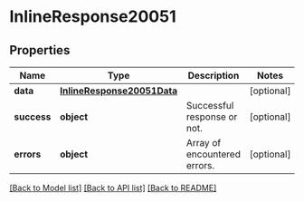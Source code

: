 # InlineResponse20051

## Properties
Name | Type | Description | Notes
------------ | ------------- | ------------- | -------------
**data** | [**InlineResponse20051Data**](InlineResponse20051Data.md) |  | [optional] 
**success** | **object** | Successful response or not. | [optional] 
**errors** | **object** | Array of encountered errors. | [optional] 

[[Back to Model list]](../README.md#documentation-for-models) [[Back to API list]](../README.md#documentation-for-api-endpoints) [[Back to README]](../README.md)

